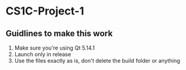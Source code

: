 # CS1C-Project-1
## Guidlines to make this work
1. Make sure you're using Qt 5.14.1
2. Launch only in release
3. Use the files exactly as is, don't delete the build folder or anything
